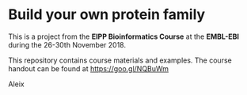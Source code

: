 # Build your own protein family

This is a project from the **EIPP Bioinformatics Course** at the **EMBL-EBI** during the 26-30th November 2018.

This repository contains course materials and examples.
The course handout can be found at https://goo.gl/NQBuWm

Aleix

